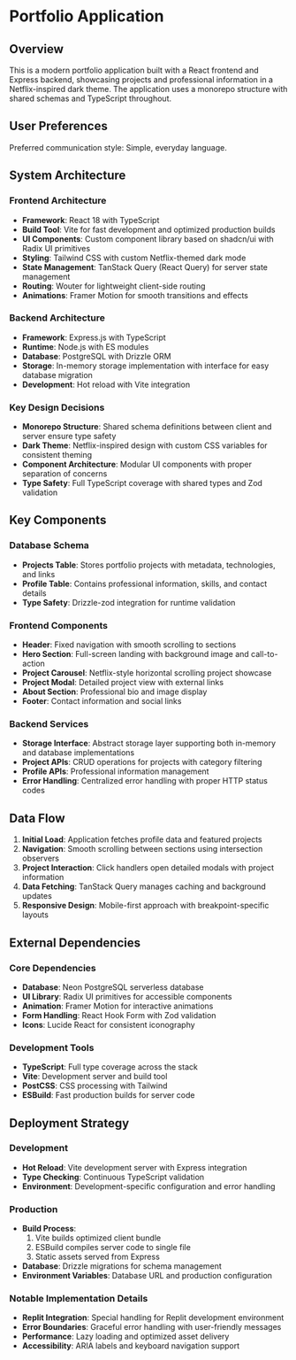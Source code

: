 # Portfolio Application

## Overview

This is a modern portfolio application built with a React frontend and Express backend, showcasing projects and professional information in a Netflix-inspired dark theme. The application uses a monorepo structure with shared schemas and TypeScript throughout.

## User Preferences

Preferred communication style: Simple, everyday language.

## System Architecture

### Frontend Architecture
- **Framework**: React 18 with TypeScript
- **Build Tool**: Vite for fast development and optimized production builds
- **UI Components**: Custom component library based on shadcn/ui with Radix UI primitives
- **Styling**: Tailwind CSS with custom Netflix-themed dark mode
- **State Management**: TanStack Query (React Query) for server state management
- **Routing**: Wouter for lightweight client-side routing
- **Animations**: Framer Motion for smooth transitions and effects

### Backend Architecture
- **Framework**: Express.js with TypeScript
- **Runtime**: Node.js with ES modules
- **Database**: PostgreSQL with Drizzle ORM
- **Storage**: In-memory storage implementation with interface for easy database migration
- **Development**: Hot reload with Vite integration

### Key Design Decisions
- **Monorepo Structure**: Shared schema definitions between client and server ensure type safety
- **Dark Theme**: Netflix-inspired design with custom CSS variables for consistent theming
- **Component Architecture**: Modular UI components with proper separation of concerns
- **Type Safety**: Full TypeScript coverage with shared types and Zod validation

## Key Components

### Database Schema
- **Projects Table**: Stores portfolio projects with metadata, technologies, and links
- **Profile Table**: Contains professional information, skills, and contact details
- **Type Safety**: Drizzle-zod integration for runtime validation

### Frontend Components
- **Header**: Fixed navigation with smooth scrolling to sections
- **Hero Section**: Full-screen landing with background image and call-to-action
- **Project Carousel**: Netflix-style horizontal scrolling project showcase
- **Project Modal**: Detailed project view with external links
- **About Section**: Professional bio and image display
- **Footer**: Contact information and social links

### Backend Services
- **Storage Interface**: Abstract storage layer supporting both in-memory and database implementations
- **Project APIs**: CRUD operations for projects with category filtering
- **Profile APIs**: Professional information management
- **Error Handling**: Centralized error handling with proper HTTP status codes

## Data Flow

1. **Initial Load**: Application fetches profile data and featured projects
2. **Navigation**: Smooth scrolling between sections using intersection observers
3. **Project Interaction**: Click handlers open detailed modals with project information
4. **Data Fetching**: TanStack Query manages caching and background updates
5. **Responsive Design**: Mobile-first approach with breakpoint-specific layouts

## External Dependencies

### Core Dependencies
- **Database**: Neon PostgreSQL serverless database
- **UI Library**: Radix UI primitives for accessible components
- **Animation**: Framer Motion for interactive animations
- **Form Handling**: React Hook Form with Zod validation
- **Icons**: Lucide React for consistent iconography

### Development Tools
- **TypeScript**: Full type coverage across the stack
- **Vite**: Development server and build tool
- **PostCSS**: CSS processing with Tailwind
- **ESBuild**: Fast production builds for server code

## Deployment Strategy

### Development
- **Hot Reload**: Vite development server with Express integration
- **Type Checking**: Continuous TypeScript validation
- **Environment**: Development-specific configuration and error handling

### Production
- **Build Process**: 
  1. Vite builds optimized client bundle
  2. ESBuild compiles server code to single file
  3. Static assets served from Express
- **Database**: Drizzle migrations for schema management
- **Environment Variables**: Database URL and production configuration

### Notable Implementation Details
- **Replit Integration**: Special handling for Replit development environment
- **Error Boundaries**: Graceful error handling with user-friendly messages
- **Performance**: Lazy loading and optimized asset delivery
- **Accessibility**: ARIA labels and keyboard navigation support